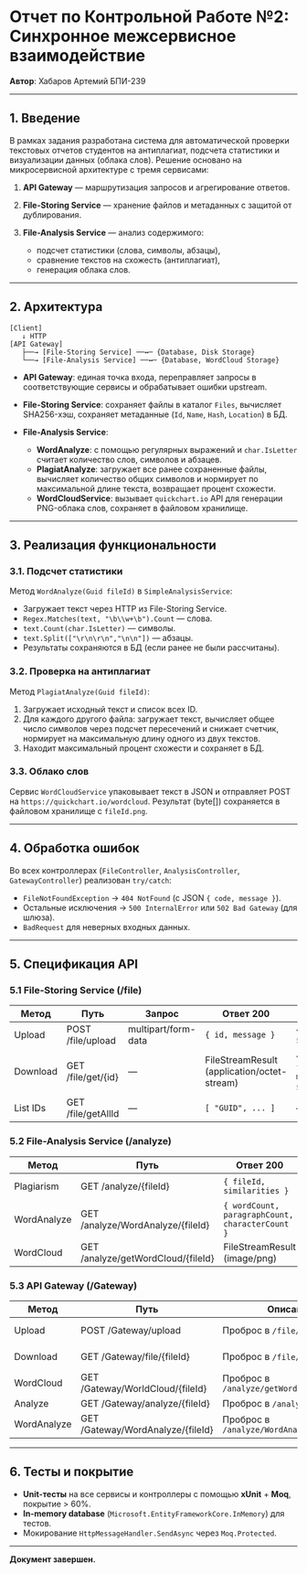 # Отчет по Контрольной Работе №2: Синхронное межсервисное взаимодействие

**Автор**: Хабаров Артемий БПИ-239


---

## 1. Введение

В рамках задания разработана система для автоматической проверки текстовых отчетов студентов на антиплагиат, подсчета статистики и визуализации данных (облака слов). Решение основано на микросервисной архитектуре с тремя сервисами:

1. **API Gateway** — маршрутизация запросов и агрегирование ответов.
2. **File-Storing Service** — хранение файлов и метаданных с защитой от дублирования.
3. **File-Analysis Service** — анализ содержимого:

    * подсчет статистики (слова, символы, абзацы),
    * сравнение текстов на схожесть (антиплагиат),
    * генерация облака слов.

---

## 2. Архитектура

```text
[Client]
   ↓ HTTP
[API Gateway]
   ├──→ [File-Storing Service] ──↔─ {Database, Disk Storage}
   └──→ [File-Analysis Service] ──↔─ {Database, WordCloud Storage}
```

* **API Gateway**: единая точка входа, переправляет запросы в соответствующие сервисы и обрабатывает ошибки upstream.
* **File-Storing Service**: сохраняет файлы в каталог `Files`, вычисляет SHA256-хэш, сохраняет метаданные (`Id`, `Name`, `Hash`, `Location`) в БД.
* **File-Analysis Service**:

    * **WordAnalyze**: с помощью регулярных выражений и `char.IsLetter` считает количество слов, символов и абзацев.
    * **PlagiatAnalyze**: загружает все ранее сохраненные файлы, вычисляет количество общих символов и нормирует по максимальной длине текста, возвращает процент схожести.
    * **WordCloudService**: вызывает `quickchart.io` API для генерации PNG-облака слов, сохраняет в файловом хранилище.

---

## 3. Реализация функциональности

### 3.1. Подсчет статистики

Метод `WordAnalyze(Guid fileId)` в `SimpleAnalysisService`:

* Загружает текст через HTTP из File-Storing Service.
* `Regex.Matches(text, "\b\\w+\b").Count` — слова.
* `text.Count(char.IsLetter)` — символы.
* `text.Split(["\r\n\r\n","\n\n"])` — абзацы.
* Результаты сохраняются в БД (если ранее не были рассчитаны).

### 3.2. Проверка на антиплагиат

Метод `PlagiatAnalyze(Guid fileId)`:

1. Загружает исходный текст и список всех ID.
2. Для каждого другого файла: загружает текст, вычисляет общее число символов через подсчет пересечений и снижает счетчик, нормирует на максимальную длину одного из двух текстов.
3. Находит максимальный процент схожести и сохраняет в БД.

### 3.3. Облако слов

Сервис `WordCloudService` упаковывает текст в JSON и отправляет POST на `https://quickchart.io/wordcloud`. Результат (byte\[]) сохраняется в файловом хранилище с `fileId.png`.

---

## 4. Обработка ошибок

Во всех контроллерах (`FileController`, `AnalysisController`, `GatewayController`) реализован `try/catch`:

* `FileNotFoundException` → `404 NotFound` (с JSON `{ code, message }`).
* Остальные исключения → `500 InternalError` или `502 Bad Gateway` (для шлюза).
* `BadRequest` для неверных входных данных.

---

## 5. Спецификация API

### 5.1 File-Storing Service (/file)

| Метод    | Путь               | Запрос              | Ответ 200                                   | Ошибки                     |
| -------- | ------------------ | ------------------- | ------------------------------------------- | -------------------------- |
| Upload   | POST /file/upload  | multipart/form-data | `{ id, message }`                           | 400, 500                   |
| Download | GET /file/get/{id} | —                   | FileStreamResult (application/octet-stream) | 404 `{code, message}`, 500 |
| List IDs | GET /file/getAllId | —                   | `[ "GUID", ... ]`                           | —                          |

### 5.2 File-Analysis Service (/analyze)

| Метод       | Путь                               | Ответ 200                                       | Ошибки   |
| ----------- | ---------------------------------- | ----------------------------------------------- | -------- |
| Plagiarism  | GET /analyze/{fileId}              | `{ fileId, similarities }`                      | 404, 500 |
| WordAnalyze | GET /analyze/WordAnalyze/{fileId}  | `{ wordCount, paragraphCount, characterCount }` | 404, 500 |
| WordCloud   | GET /analyze/getWordCloud/{fileId} | FileStreamResult (image/png)                    | 404, 500 |

### 5.3 API Gateway (/Gateway)

| Метод       | Путь                              | Описание                                  | Ошибки   |
| ----------- | --------------------------------- | ----------------------------------------- | -------- |
| Upload      | POST /Gateway/upload              | Проброс в `/file/upload`                  | 400, 502 |
| Download    | GET /Gateway/file/{fileId}        | Проброс в `/file/get`                     | 404, 502 |
| WordCloud   | GET /Gateway/WorldCloud/{fileId}  | Проброс в `/analyze/getWordCloud`         | 404, 502 |
| Analyze     | GET /Gateway/analyze/{fileId}     | Проброс в `/analyze/{fileId}`             | 502      |
| WordAnalyze | GET /Gateway/WordAnalyze/{fileId} | Проброс в `/analyze/WordAnalyze/{fileId}` | 502      |

---

## 6. Тесты и покрытие

* **Unit-тесты** на все сервисы и контроллеры с помощью **xUnit** + **Moq**, покрытие > 60%.
* **In-memory database** (`Microsoft.EntityFrameworkCore.InMemory`) для тестов.
* Мокирование `HttpMessageHandler.SendAsync` через `Moq.Protected`.

---

**Документ завершен.**
